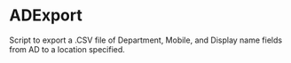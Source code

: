 # ADExport
Script to export a .CSV file of Department, Mobile, and Display name fields from AD to a location specified.

